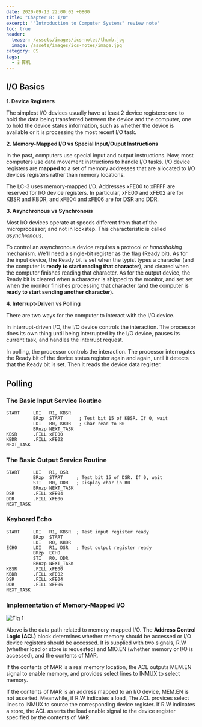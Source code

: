 ```yaml
---
date: 2020-09-13 22:00:02 +0800
title: "Chapter 8: I/O"
excerpt: '"Introduction to Computer Systems" review note'
toc: true
header:
  teaser: /assets/images/ics-notes/thumb.jpg
  image: /assets/images/ics-notes/image.jpg
category: CS
tags:
  - 计算机
---
```


## I/O Basics

**1. Device Registers**

The simplest I/O devices usually have at least 2 device registers: one to hold the data being transferred between the device and the computer, one to hold the device status information, such as whether the device is available or it is processing the most recent I/O task.

**2. Memory-Mapped I/O vs Special Input/Ouput Instructions**

In the past, computers use special input and output instructions. Now, most computers use data movement instructions to handle I/O tasks. I/O device registers are **mapped** to a set of memory addresses that are allocated to I/O devices registers rather than memory locations.

The LC-3 uses memory-mapped I/O. Addresses xFE00 to xFFFF are reserved for I/O device registers. In particular, xFE00 and xFE02 are for KBSR and KBDR, and xFE04 and xFE06 are for DSR and DDR.

**3. Asynchronous vs Synchronous**

Most I/O devices operate at speeds different from that of the microprocessor, and not in lockstep. This characteristic is called *asynchronous*.

To control an asynchronous device requires a protocol or *handshaking* mechanism. We'll need a single-bit register as the flag (Ready bit). As for the input device, the Ready bit is set when the typist types a character (and the computer is **ready to start reading that character**), and cleared when the computer finishes reading that character. As for the output device, the Ready bit is cleared when a character is shipped to the monitor, and set set when the monitor finishes processing that character (and the computer is **ready to start sending another character**).

**4. Interrupt-Driven vs Polling**

There are two ways for the computer to interact with the I/O device.

In interrupt-driven I/O, the I/O device controls the interaction. The processor does its own thing until being interrupted by the I/O device, pauses its current task, and handles the interrupt request.

In polling, the processor controls the interaction. The processor interrogates the Ready bit of the device status register again and again, until it detects that the Ready bit is set. Then it reads the device data register.

## Polling

### The Basic Input Service Routine

```
START     LDI   R1, KBSR
          BRzp  START      ; Test bit 15 of KBSR. If 0, wait
          LDI   R0, KBDR   ; Char read to R0
          BRnzp NEXT_TASK
KBSR      .FILL xFE00
KBDR      .FILL xFE02
NEXT_TASK
```

### The Basic Output Service Routine

```
START     LDI   R1, DSR
          BRzp  START     ; Test bit 15 of DSR. If 0, wait
          STI   R0, DDR   ; Display char in R0
          BRnzp NEXT_TASK
DSR       .FILL xFE04
DDR       .FILL xFE06
NEXT_TASK
```

### Keyboard Echo

```
START     LDI   R1, KBSR  ; Test input register ready
          BRzp  START
          LDI   R0, KBDR
ECHO      LDI   R1, DSR   ; Test output register ready
          BRzp  ECHO
          STI   R0, DDR
          BRnzp NEXT_TASK
KBSR      .FILL xFE00
KBDR      .FILL xFE02
DSR       .FILL xFE04
DDR       .FILL xFE06
NEXT_TASK
```

### Implementation of Memory-Mapped I/O

![Fig 1](/assets/images/ics-notes/8-1.jpg)

Above is the data path related to memory-mapped I/O. The **Address Control Logic (ACL)** block determines whether memory should be accessed or I/O device registers should be accessed. It is supplied with two signals, R.W (whether load or store is requested) and MIO.EN (whether memory or I/O is accessed), and the contents of MAR.

If the contents of MAR is a real memory location, the ACL outputs MEM.EN signal to enable memory, and provides select lines to INMUX to select memory.

If the contents of MAR is an address mapped to an I/O device, MEM.EN is not asserted. Meanwhile, if R.W indicates a load, The ACL provices select lines to INMUX to source the corresponding device register. If R.W indicates a store, the ACL asserts the load enable signal to the device register specified by the contents of MAR.


